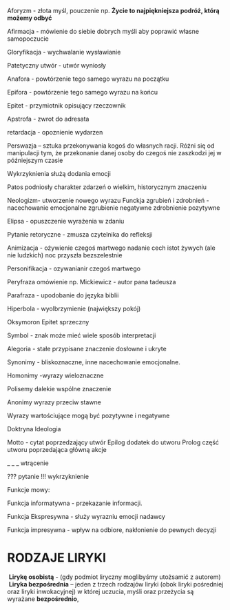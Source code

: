Aforyzm - złota myśl, pouczenie np. **Życie to najpiękniejsza podróż, którą możemy odbyć**

Afirmacja - mówienie do siebie dobrych myśli aby poprawić własne samopoczucie

Gloryfikacja - wychwalanie wysławianie 

Patetyczny utwór - utwór wyniosły

Anafora - powtórzenie tego samego wyrazu na początku 

Epifora - powtórzenie tego samego wyrazu na końcu

Epitet - przymiotnik opisujący rzeczownik

Apstrofa - zwrot do adresata

retardacja - opoznienie wydarzen

Perswazja – sztuka przekonywania kogoś do własnych racji. Różni się od manipulacji tym, że przekonanie danej osoby do czegoś nie zaszkodzi jej w późniejszym czasie

Wykrzyknienia służą dodania emocji 

Patos podniosły charakter zdarzeń o wielkim, historycznym znaczeniu

Neologizm- utworzenie nowego wyrazu 
Funckja zgrubień i zdrobnień - nacechowanie emocjonalne zgrubienie negatywne zdrobnienie pozytywne

Elipsa - opuszczenie wyrażenia w zdaniu 


Pytanie retoryczne - zmusza czytelnika do refleksji

Animizacja - ożywienie czegoś martwego nadanie cech istot żywych (ale nie ludzkich) noc przyszła bezszelestnie

Personifikacja - ozywanianir czegoś martwego 

Peryfraza omówienie np. Mickiewicz - autor pana tadeusza

Parafraza - upodobanie do języka biblii

Hiperbola - wyolbrzymienie (największy pokój)

Oksymoron Epitet sprzeczny 

Symbol - znak może mieć wiele sposób interpretacji

Alegoria - stałe przypisane znaczenie dosłowne i ukryte


Synonimy - bliskoznaczne, inne nacechowanie emocjonalne. 

Homonimy -wyrazy wieloznaczne 

Polisemy dalekie wspólne znaczenie

Anonimy wyrazy przeciw stawne 

Wyrazy wartościujące mogą być pozytywne i negatywne 


Doktryna 
Ideologia

Motto - cytat poprzedzający utwór
Epilog dodatek do utworu
Prolog część utworu poprzedająca główną akcje


_ _ _ wtrącenie

??? pytanie 
!!! wykrzyknienie
 


Funkcje mowy:

Funkcja informatywna - przekazanie informacji.

Funkcja Ekspresywna - służy wyrazniu emocji nadawcy

Funkcja impresywna - wpływ na odbiore, nakłonienie do pewnych decyzji


# RODZAJE LIRYKI

 **Lirykę osobistą** - (gdy podmiot liryczny moglibyśmy utożsamić z autorem)
 **Liryka bezpośrednia** – jeden z trzech rodzajów liryki (obok liryki pośredniej oraz liryki inwokacyjnej) w której uczucia, myśli oraz przeżycia są wyrażane **bezpośrednio**,